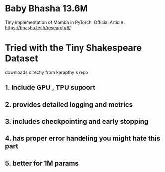 
# Baby Bhasha 13.6M

Tiny implementation of Mamba in PyTorch.
Official Article : https://bhasha.tech/research/6/

# Tried with the Tiny Shakespeare Dataset
downloads directly from karapthy's repo

## 1. include GPU , TPU supoort

## 2. provides detailed logging and metrics

## 3. includes checkpointing and early stopping

## 4. has proper error handeling you might hate this part 

## 5. better for 1M params




